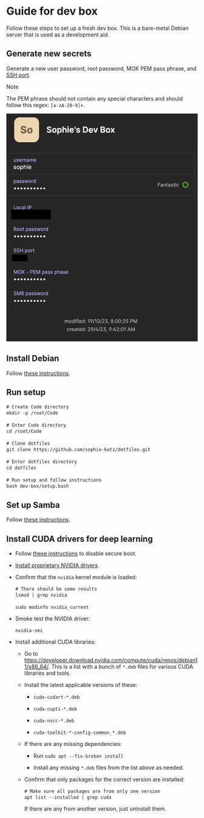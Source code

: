 <!--
MIT License

Copyright (c) 2023 Sophie Katz

Permission is hereby granted, free of charge, to any person obtaining a copy
of this software and associated documentation files (the "Software"), to deal
in the Software without restriction, including without limitation the rights
to use, copy, modify, merge, publish, distribute, sublicense, and/or sell
copies of the Software, and to permit persons to whom the Software is
furnished to do so, subject to the following conditions:

The above copyright notice and this permission notice shall be included in all
copies or substantial portions of the Software.

THE SOFTWARE IS PROVIDED "AS IS", WITHOUT WARRANTY OF ANY KIND, EXPRESS OR
IMPLIED, INCLUDING BUT NOT LIMITED TO THE WARRANTIES OF MERCHANTABILITY,
FITNESS FOR A PARTICULAR PURPOSE AND NONINFRINGEMENT. IN NO EVENT SHALL THE
AUTHORS OR COPYRIGHT HOLDERS BE LIABLE FOR ANY CLAIM, DAMAGES OR OTHER
LIABILITY, WHETHER IN AN ACTION OF CONTRACT, TORT OR OTHERWISE, ARISING FROM,
OUT OF OR IN CONNECTION WITH THE SOFTWARE OR THE USE OR OTHER DEALINGS IN THE
SOFTWARE.
-->

# Guide for dev box

Follow these steps to set up a fresh dev box. This is a bare-metal Debian server that is used as a development aid.

## Generate new secrets

Generate a new user password, root password, MOK PEM pass phrase, and [SSH port](https://it-tools.tech/random-port-generator).

> [!NOTE]  
> The PEM phrase should not contain any special characters and should follow this regex: `[a-zA-Z0-9]+`.

![Screenshot of 1Password](1password.png)

## Install Debian

Follow [these instructions](https://www.debian.org/distrib/).

## Run setup

```shell
# Create Code directory
mkdir -p /root/Code

# Enter Code directory
cd /root/Code

# Clone dotfiles
git clone https://github.com/sophie-katz/dotfiles.git

# Enter dotfiles directory
cd dotfiles

# Run setup and follow instructions
bash dev-box/setup.bash
```

## Set up Samba

Follow [these instructions](https://wiki.debian.org/Samba/ServerSimple).

## Install CUDA drivers for deep learning

* Follow [these instructions](https://wiki.debian.org/SecureBoot) to disable secure boot.

* [Install proprietary NVIDIA drivers](https://wiki.debian.org/NvidiaGraphicsDrivers#Identification).

* Confirm that the `nvidia` kernel module is loaded:

  ```shell
  # There should be some results
  lsmod | grep nvidia

  sudo modinfo nvidia_current
  ```

* Smoke test the NVIDIA driver:

  ```shell
  nvidia-smi
  ```

* Install additional CUDA libraries:

  * Go to https://developer.download.nvidia.com/compute/cuda/repos/debian11/x86_64/. This is a list with a bunch of `*.deb` files for various CUDA libraries and tools.

  * Install the latest applicable versions of these:

    * `cuda-cudart-*.deb`

    * `cuda-cupti-*.deb`

    * `cuda-nvcc-*.deb`

    * `cuda-toolkit-*-config-common_*.deb`

  * If there are any missing dependencies:

    * Run `sudo apt --fix-broken install`

    * Install any missing `*.deb` files from the list above as needed.

  * Confirm that only packages for the correct version are installed:

    ```shell
    # Make sure all packages are from only one version
    apt list --installed | grep cuda
    ```

    If there are any from another version, just uninstall them.
